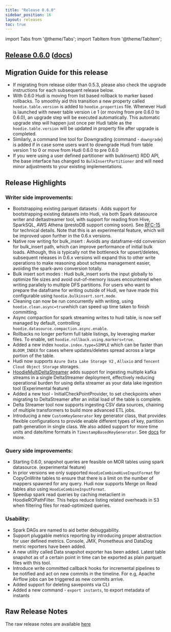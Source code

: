 ```yaml
---
title: "Release 0.6.0"
sidebar_position: 16
layout: releases
toc: true
---
```

import Tabs from '@theme/Tabs';
import TabItem from '@theme/TabItem';

## [Release 0.6.0](https://github.com/apache/hudi/releases/tag/release-0.6.0) ([docs](/docs/0.6.0/quick-start-guide))

## Migration Guide for this release
- If migrating from release older than 0.5.3, please also check the upgrade instructions for each subsequent release below.
- With 0.6.0 Hudi is moving from list based rollback to marker based rollbacks. To smoothly aid this transition a
  new property called `hoodie.table.version` is added to `hoodie.properties` file. Whenever Hudi is launched with
  newer table version i.e 1 (or moving from pre 0.6.0 to 0.6.0), an upgrade step will be executed automatically.
  This automatic upgrade step will happen just once per Hudi table as the `hoodie.table.version` will be updated in property file after upgrade is completed.
- Similarly, a command line tool for Downgrading (command - `downgrade`) is added if in case some users want to downgrade Hudi from table version 1 to 0 or move from Hudi 0.6.0 to pre 0.6.0
- If you were using a user defined partitioner with bulkInsert() RDD API, the base interface has changed to `BulkInsertPartitioner` and will need minor adjustments to your existing implementations.

## Release Highlights

### Writer side improvements:
- Bootstrapping existing parquet datasets :  Adds support for bootstrapping existing datasets into Hudi, via both Spark datasource writer and
  deltastreamer tool, with support for reading from Hive, SparkSQL, AWS Athena (prestoDB support coming soon). See [RFC-15](https://cwiki.apache.org/confluence/display/HUDI/RFC+-+15%3A+HUDI+File+Listing+and+Query+Planning+Improvements) for technical details.
  Note that this is an experimental feature, which will be improved upon further in the 0.6.x versions.
- Native row writing for bulk_insert : Avoids any dataframe-rdd conversion for bulk_insert path, which can improve performance of initial bulk loads.
  Although, this is typically not the bottleneck for upsert/deletes, subsequent releases in 0.6.x versions will expand this to other write operations
  to make reasoning about schema management easier, avoiding the spark-avro conversion totally.
- Bulk insert sort modes : Hudi bulk_insert sorts the input globally to optimize file sizes and avoid out-of-memory issues encountered when writing parallely to multiple DFS partitions.
  For users who want to prepare the dataframe for writing outside of Hudi, we have made this configurable using `hoodie.bulkinsert.sort.mode`.
- Cleaning can now be run concurrently with writing, using `hoodie.clean.async=true`which can speed up time taken to finish committing.
- Async compaction for spark streaming writes to hudi table, is now self managed by default, controlling `hoodie.datasource.compaction.async.enable`.
- Rollbacks no longer perform full table listings, by leveraging marker files. To enable, set `hoodie.rollback.using.markers=true`.
- Added a new index `hoodie.index.type=SIMPLE` which can be faster than `BLOOM_INDEX` for cases where updates/deletes spread across a large portion of the table.
- Hudi now supports `Azure Data Lake Storage V2` , `Alluxio` and `Tencent Cloud Object Storage` storages.
- [HoodieMultiDeltaStreamer](https://hudi.apache.org/docs/writing_data#multitabledeltastreamer) adds support for ingesting multiple kafka streams in a single DeltaStreamer deployment, effectively reducing operational burden for using delta streamer
  as your data lake ingestion tool (Experimental feature)
- Added a new tool - InitialCheckPointProvider, to set checkpoints when migrating to DeltaStreamer after an initial load of the table is complete.
- Delta Streamer tool now supports ingesting CSV data sources, chaining of multiple transformers to build more advanced ETL jobs.
- Introducing a new `CustomKeyGenerator` key generator class, that provides flexible configurations to provide enable different types of key, partition path generation in  single class.
  We also added support for more time units and date/time formats in `TimestampBasedKeyGenerator`. See [docs](https://hudi.apache.org/docs/writing_data#key-generation) for more.

### Query side improvements:
- Starting 0.6.0, snapshot queries are feasible on MOR tables using spark datasource. (experimental feature)
- In prior versions we only supported `HoodieCombineHiveInputFormat` for CopyOnWrite tables to ensure that there is a limit on the number of mappers spawned for
  any query. Hudi now supports Merge on Read tables also using `HoodieCombineInputFormat`.
- Speedup spark read queries by caching metaclient in HoodieROPathFilter. This helps reduce listing related overheads in S3 when filtering files for read-optimized queries.

### Usability:
- Spark DAGs are named to aid better debuggability.
- Support pluggable metrics reporting by introducing proper abstraction for user defined metrics. Console, JMX, Prometheus and DataDog metric reporters have been added.
- A new utility called Data snapshot exporter has been added. Latest table snapshot as of a certain point in time can be exported as plain parquet files with this tool.
- Introduce write committed callback hooks for incremental pipelines to be notified and act on new commits in the timeline. For e.g, Apache Airflow jobs can be triggered
  as new commits arrive.
- Added support for deleting savepoints via CLI
- Added a new command - `export instants`, to export metadata of instants

## Raw Release Notes
The raw release notes are available [here](https://issues.apache.org/jira/secure/ReleaseNote.jspa?projectId=12322822&version=12346663)
